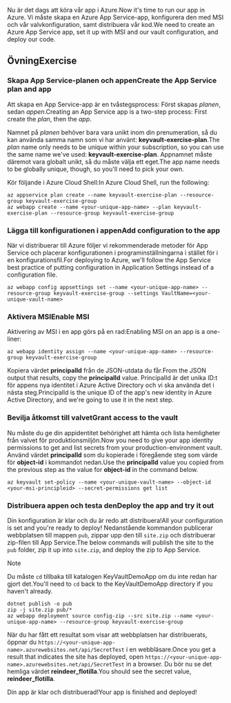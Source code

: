 <span data-ttu-id="80f8a-101">Nu är det dags att köra vår app i Azure.</span><span class="sxs-lookup"><span data-stu-id="80f8a-101">Now it's time to run our app in Azure.</span></span> <span data-ttu-id="80f8a-102">Vi måste skapa en Azure App Service-app, konfigurera den med MSI och vår valvkonfiguration, samt distribuera vår kod.</span><span class="sxs-lookup"><span data-stu-id="80f8a-102">We need to create an Azure App Service app, set it up with MSI and our vault configuration, and deploy our code.</span></span>

## <a name="exercise"></a><span data-ttu-id="80f8a-103">Övning</span><span class="sxs-lookup"><span data-stu-id="80f8a-103">Exercise</span></span>

### <a name="create-the-app-service-plan-and-app"></a><span data-ttu-id="80f8a-104">Skapa App Service-planen och appen</span><span class="sxs-lookup"><span data-stu-id="80f8a-104">Create the App Service plan and app</span></span>

<span data-ttu-id="80f8a-105">Att skapa en App Service-app är en tvåstegsprocess: Först skapas *planen*, sedan *appen*.</span><span class="sxs-lookup"><span data-stu-id="80f8a-105">Creating an App Service app is a two-step process: First create the *plan*, then the *app*.</span></span>

<span data-ttu-id="80f8a-106">Namnet på *planen* behöver bara vara unikt inom din prenumeration, så du kan använda samma namn som vi har använt: **keyvault-exercise-plan**.</span><span class="sxs-lookup"><span data-stu-id="80f8a-106">The *plan* name only needs to be unique within your subscription, so you can use the same name we've used: **keyvault-exercise-plan**.</span></span> <span data-ttu-id="80f8a-107">Appnamnet måste däremot vara globalt unikt, så du måste välja ett eget.</span><span class="sxs-lookup"><span data-stu-id="80f8a-107">The app name needs to be globally unique, though, so you'll need to pick your own.</span></span>

<span data-ttu-id="80f8a-108">Kör följande i Azure Cloud Shell:</span><span class="sxs-lookup"><span data-stu-id="80f8a-108">In Azure Cloud Shell, run the following:</span></span>

```azurecli
az appservice plan create --name keyvault-exercise-plan --resource-group keyvault-exercise-group
az webapp create --name <your-unique-app-name> --plan keyvault-exercise-plan --resource-group keyvault-exercise-group
```

### <a name="add-configuration-to-the-app"></a><span data-ttu-id="80f8a-109">Lägga till konfigurationen i appen</span><span class="sxs-lookup"><span data-stu-id="80f8a-109">Add configuration to the app</span></span>

<span data-ttu-id="80f8a-110">När vi distribuerar till Azure följer vi rekommenderade metoder för App Service och placerar konfigurationen i programinställningarna i stället för i en konfigurationsfil.</span><span class="sxs-lookup"><span data-stu-id="80f8a-110">For deploying to Azure, we'll follow the App Service best practice of putting configuration in Application Settings instead of a configuration file.</span></span>

```azurecli
az webapp config appsettings set --name <your-unique-app-name> --resource-group keyvault-exercise-group --settings VaultName=<your-unique-vault-name>
```

### <a name="enable-msi"></a><span data-ttu-id="80f8a-111">Aktivera MSI</span><span class="sxs-lookup"><span data-stu-id="80f8a-111">Enable MSI</span></span>

<span data-ttu-id="80f8a-112">Aktivering av MSI i en app görs på en rad:</span><span class="sxs-lookup"><span data-stu-id="80f8a-112">Enabling MSI on an app is a one-liner:</span></span>

```azurecli
az webapp identity assign --name <your-unique-app-name> --resource-group keyvault-exercise-group
```

<span data-ttu-id="80f8a-113">Kopiera värdet **principalId** från de JSON-utdata du får.</span><span class="sxs-lookup"><span data-stu-id="80f8a-113">From the JSON output that results, copy the **principalId** value.</span></span> <span data-ttu-id="80f8a-114">PrincipalId är det unika ID:t för appens nya identitet i Azure Active Directory och vi ska använda det i nästa steg.</span><span class="sxs-lookup"><span data-stu-id="80f8a-114">PrincipalId is the unique ID of the app's new identity in Azure Active Directory, and we're going to use it in the next step.</span></span>

### <a name="grant-access-to-the-vault"></a><span data-ttu-id="80f8a-115">Bevilja åtkomst till valvet</span><span class="sxs-lookup"><span data-stu-id="80f8a-115">Grant access to the vault</span></span>

<span data-ttu-id="80f8a-116">Nu måste du ge din appidentitet behörighet att hämta och lista hemligheter från valvet för produktionsmiljön.</span><span class="sxs-lookup"><span data-stu-id="80f8a-116">Now you need to give your app identity permissions to get and list secrets from your production-environment vault.</span></span> <span data-ttu-id="80f8a-117">Använd värdet **principalId** som du kopierade i föregående steg som värde för **object-id** i kommandot nedan.</span><span class="sxs-lookup"><span data-stu-id="80f8a-117">Use the **principalId** value you copied from the previous step as the value for **object-id** in the command below.</span></span>

```azurecli
az keyvault set-policy --name <your-unique-vault-name> --object-id <your-msi-principleid> --secret-permissions get list
```

### <a name="deploy-the-app-and-try-it-out"></a><span data-ttu-id="80f8a-118">Distribuera appen och testa den</span><span class="sxs-lookup"><span data-stu-id="80f8a-118">Deploy the app and try it out</span></span>

<span data-ttu-id="80f8a-119">Din konfiguration är klar och du är redo att distribuera!</span><span class="sxs-lookup"><span data-stu-id="80f8a-119">All your configuration is set and you're ready to deploy!</span></span> <span data-ttu-id="80f8a-120">Nedanstående kommandon publicerar webbplatsen till mappen `pub`, zippar upp den till `site.zip` och distribuerar zip-filen till App Service.</span><span class="sxs-lookup"><span data-stu-id="80f8a-120">The below commands will publish the site to the `pub` folder, zip it up into `site.zip`, and deploy the zip to App Service.</span></span>

> [!NOTE]
> <span data-ttu-id="80f8a-121">Du måste `cd` tillbaka till katalogen KeyVaultDemoApp om du inte redan har gjort det.</span><span class="sxs-lookup"><span data-stu-id="80f8a-121">You'll need to `cd` back to the KeyVaultDemoApp directory if you haven't already.</span></span>

```console
dotnet publish -o pub
zip -j site.zip pub/*
az webapp deployment source config-zip --src site.zip --name <your-unique-app-name> --resource-group keyvault-exercise-group
```

<span data-ttu-id="80f8a-122">När du har fått ett resultat som visar att webbplatsen har distribuerats, öppnar du `https://<your-unique-app-name>.azurewebsites.net/api/SecretTest` i en webbläsare.</span><span class="sxs-lookup"><span data-stu-id="80f8a-122">Once you get a result that indicates the site has deployed, open `https://<your-unique-app-name>.azurewebsites.net/api/SecretTest` in a browser.</span></span> <span data-ttu-id="80f8a-123">Du bör nu se det hemliga värdet **reindeer_flotilla**.</span><span class="sxs-lookup"><span data-stu-id="80f8a-123">You should see the secret value, **reindeer_flotilla**.</span></span>

<span data-ttu-id="80f8a-124">Din app är klar och distribuerad!</span><span class="sxs-lookup"><span data-stu-id="80f8a-124">Your app is finished and deployed!</span></span>